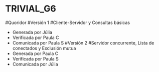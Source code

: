 # TRIVIAL_G6
#Quoridor
#Versión 1
#Cliente-Servidor y Consultas básicas
- Generada por Júlia  
- Verificada por Paula C
- Comunicada por Paula S
#Versión 2
#Servidor concurrente, Lista de conectados y Exclusión mutua
- Generada por Paula C
- Verificada por Paula S
- Comunicada por Júlia
